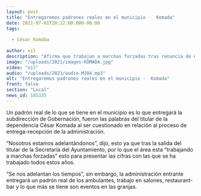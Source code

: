```yaml
---
layout: post
title: "Entregaremos padrones reales en el municipio -  Komada"
date: 2021-07-01T20:22:00.000-06:00
tags:
  
  - César Komaba
  
author: nil
description: "Afirma que trabajan a marchas forzadas tras renuncia de exsecretario."
image: "/uploads/2021/images-KOMADA.jpg"
video: "nil"
audio: "/uploads/2021/audio-MJ04.mp3"
alt: "Entregaremos padrones reales en el municipio -  Komada"
front: false
section: "Local"
news_id: 185335
---
```


Un padrón real de lo que se tiene en el municipio es lo que entregará la subdirección de Gobernación, fueron las palabras del titular de la dependencia César Komada al ser cuestionado en relación al proceso de entrega-recepción de la administración.

“Nosotros estamos adelantándonos”, dijo, esto ya que tras la salida del titular de la Secretaría del Ayuntamiento, por lo que el área esta “trabajando a marchas forzadas” esto para presentar las cifras con las que se ha trabajado todos estos años.

“Se nos adelantan los tiempos”, sin embargo, la administración entrante entregará un padrón real de los ambulantes, trabajo en salones, restaurant-bar y lo que más se tiene son eventos en las granjas.
